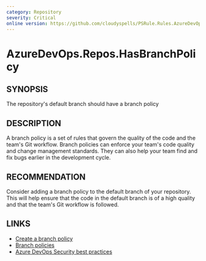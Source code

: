```yaml
---
category: Repository
severity: Critical
online version: https://github.com/cloudyspells/PSRule.Rules.AzureDevOps/blob/main/src/PSRule.Rules.AzureDevOps/en-US/AzureDevOps.Repos.HasBranchPolicy.md
---
```


# AzureDevOps.Repos.HasBranchPolicy

## SYNOPSIS

The repository's default branch should have a branch policy

## DESCRIPTION

A branch policy is a set of rules that govern the quality of the code and the
team's Git workflow. Branch policies can enforce your team's code quality and
change management standards. They can also help your team find and fix bugs
earlier in the development cycle.

## RECOMMENDATION

Consider adding a branch policy to the default branch of your repository.
This will help ensure that the code in the default branch is of a high quality
and that the team's Git workflow is followed.

## LINKS

- [Create a branch policy](https://docs.microsoft.com/en-us/azure/devops/repos/git/branch-policies?view=azure-devops)
- [Branch policies](https://docs.microsoft.com/en-us/azure/devops/repos/git/branch-policies-overview?view=azure-devops)
- [Azure DevOps Security best practices](https://learn.microsoft.com/en-us/azure/devops/organizations/security/security-best-practices?view=azure-devops#secure-azure-repos)
